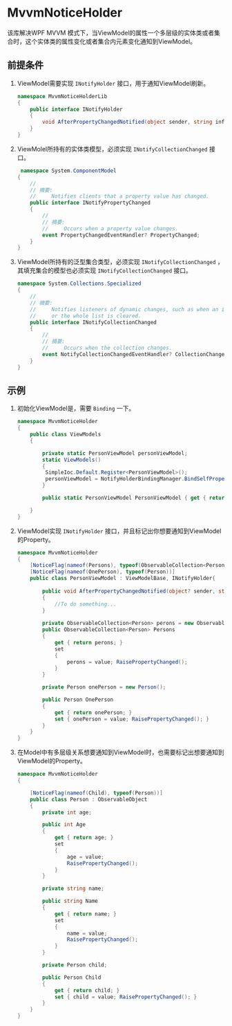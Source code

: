 # MvvmNoticeHolder

该库解决WPF MVVM 模式下，当ViewModel的属性一个多层级的实体类或者集合时，这个实体类的属性变化或者集合内元素变化通知到ViewModel。

## 前提条件

1. ViewModel需要实现 `INotifyHolder` 接口，用于通知ViewModel刷新。

   ```c#
   namespace MvvmNoticeHolderLib
   {
       public interface INotifyHolder
       {
           void AfterPropertyChangedNotified(object sender, string info);
       }
   }
   ```

   

2. ViewMolel所持有的实体类模型，必须实现 `INotifyCollectionChanged` 接口。

   ```c#
    namespace System.ComponentModel
   {
       //
       // 摘要:
       //     Notifies clients that a property value has changed.
       public interface INotifyPropertyChanged
       {
           //
           // 摘要:
           //     Occurs when a property value changes.
           event PropertyChangedEventHandler? PropertyChanged;
       }
   }
   ```

   

3. ViewModel所持有的泛型集合类型，必须实现 `INotifyCollectionChanged` ，其填充集合的模型也必须实现 `INotifyCollectionChanged` 接口。

   ```c#
   namespace System.Collections.Specialized
   {
       //
       // 摘要:
       //     Notifies listeners of dynamic changes, such as when an item is added and removed
       //     or the whole list is cleared.
       public interface INotifyCollectionChanged
       {
           //
           // 摘要:
           //     Occurs when the collection changes.
           event NotifyCollectionChangedEventHandler? CollectionChanged;
       }
   }
   ```



## 示例

1. 初始化ViewModel是，需要 `Binding` 一下。

   ```c#
   namespace MvvmNoticeHolder
   {
       public class ViewModels
       {
   
           private static PersonViewModel personViewModel;
           static ViewModels()
           {
            SimpleIoc.Default.Register<PersonViewModel>();
            personViewModel = NotifyHolderBindingManager.BindSelfProperty(SimpleIoc.Default.GetInstance<PersonViewModel>());
           }
   
           public static PersonViewModel PersonViewModel { get { return personViewModel; } }
   
       }
   }
   ```

   

2. ViewModel实现 `INotifyHolder` 接口，并且标记出你想要通知到ViewModel的Property。

   ```c#
   namespace MvvmNoticeHolder
   {
       [NoticeFlag(nameof(Persons), typeof(ObservableCollection<Person>))]
       [NoticeFlag(nameof(OnePerson), typeof(Person))]
       public class PersonViewModel : ViewModelBase, INotifyHolder{
          
           public void AfterPropertyChangedNotified(object? sender, string info)
           {
               //To do something...
           }
           
           private ObservableCollection<Person> perons = new ObservableCollection<Person>();
           public ObservableCollection<Person> Persons
           {
               get { return perons; }
               set
               {
                   perons = value; RaisePropertyChanged();
               }
           }
   
           private Person onePerson = new Person();
   
           public Person OnePerson
           {
               get { return onePerson; }
               set { onePerson = value; RaisePropertyChanged(); }
           }
       }
   }
   ```

   

3. 在Model中有多层级关系想要通知到ViewModel时，也需要标记出想要通知到ViewModel的Property。

   ```c#
   namespace MvvmNoticeHolder
   {
   
       [NoticeFlag(nameof(Child), typeof(Person))]
       public class Person : ObservableObject
       {
           private int age;
   
           public int Age
           {
               get { return age; }
               set
               {
                   age = value;
                   RaisePropertyChanged();
               }
           }
   
           private string name;
   
           public string Name
           {
               get { return name; }
               set
               {
                   name = value;
                   RaisePropertyChanged();
               }
           }
   
           private Person child;
   
           public Person Child
           {
               get { return child; }
               set { child = value; RaisePropertyChanged(); }
           }
       }
   }
   ```

